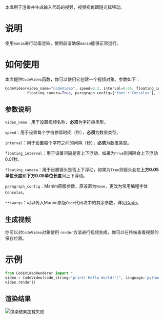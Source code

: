 本库用于渲染并生成输入代码的视频，视频视角跟随光标移动。

# 说明

使用`manim`进行动画渲染，使用前请确保`manim`能够正常运行。

# 如何使用

本库提供`CodeVideo`函数，你可以使用它创建一个视频对象。参数如下：

```python
CodeVideo(video_name="CodeVideo", speed=0.2, interval=0.05, floating_interval=True, 
          floating_camera=True, paragraph_config={'font':'Consolas'}, **kwargs)
```

## 参数说明

`video_name`：用于设置视频名称，**必须**为字符串类型。

`speed`：用于设置每个字符停留时间（秒），**必须**为数值类型。

`interval`：用于设置每个字符之间的间隔（秒），**必须**为数值类型。

`floating_interval`：用于设置间隔是否上下浮动，如果为`True`则间隔会上下浮动0.01秒。

`floating_camera`：用于设置镜头是否上下浮动，如果为`True`则镜头会在**上方0.05单位长度**和**下方0.05单位长度**间上下浮动。

`paragraph_config`：Manim原版参数，原设置为`None`，更改为常用编程字体`Consolas`。

`**kwargs`：可以传入Manim原版`Code`代码块中的其余参数，详见[Code](https://docs.manim.community/en/stable/reference/manim.mobject.text.code_mobject.Code.html#)。

## 生成视频

你可以对`CodeVideo`对象使用 `render`方法进行视频生成，你可以在终端查看视频的保存位置。

# 示例

```python
from CodeVideoRenderer import *
video = CodeVideo(code_string="print('Hello World!')", language='python')
video.render()
```

## 渲染结果

![渲染结果加载失败](https://s3.bmp.ovh/imgs/2025/08/16/d0dcac60fc26b629.gif)
